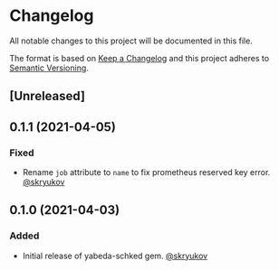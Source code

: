 # Changelog

All notable changes to this project will be documented in this file.

The format is based on [Keep a Changelog](http://keepachangelog.com/en/1.0.0/)
and this project adheres to [Semantic Versioning](http://semver.org/spec/v2.0.0.html).

## [Unreleased]

## 0.1.1 (2021-04-05)

### Fixed

- Rename `job` attribute to `name` to fix prometheus reserved key error. [@skryukov]

## 0.1.0 (2021-04-03)

### Added

- Initial release of yabeda-schked gem. [@skryukov]

[@skryukov]: https://github.com/skryukov
